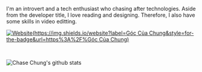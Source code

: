 
I'm an introvert and a tech enthusiast who chasing after technologies. Aside from the developer title, I love reading and designing. Therefore, I also have some skills in video editting.


[![Website](https://img.shields.io/website?label=Góc Của Chung&style=for-the-badge&url=https%3A%2F%Góc Của Chung)](https://goccuachung.netlify.app/)

<br/>

![Chase Chung's github stats](https://github-readme-stats.vercel.app/api?username=chungquantin&show_icons=true&theme=radical) 


[website]: https://codeSTACKr.com
[facebook]: https://twitter.com/codeSTACKr
[youtube]: https://youtube.com/codeSTACKr
[instagram]: https://instagram.com/codeSTACKr
[linkedin]: https://linkedin.com/in/codeSTACKr
